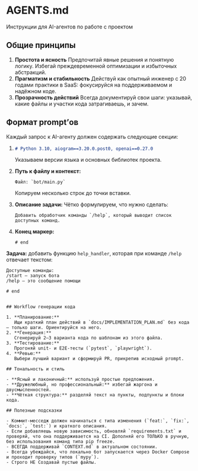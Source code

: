 # AGENTS.md

Инструкции для AI-агентов по работе с проектом

## Общие принципы

1. **Простота и ясность**
   Предпочитай явные решения и понятную логику. Избегай преждевременной оптимизации и избыточных абстракций.
2. **Прагматизм и стабильность**
   Действуй как опытный инженер с 20 годами практики в SaaS: фокусируйся на поддерживаемом и надёжном коде.
3. **Прозрачность действий**
   Всегда документируй свои шаги: указывай, какие файлы и участки кода затрагиваешь, и зачем.

## Формат prompt’ов

Каждый запрос к AI-агенту должен содержать следующие секции:

1. ```markdown
   # Python 3.10, aiogram==3.20.0.post0, openai==0.27.0  
   ```

   Указываем версии языка и основных библиотек проекта.
2. **Путь к файлу и контекст:**

   ```plaintext
   Файл: `bot/main.py`  
   ```

   Копируем несколько строк до точки вставки.
3. **Описание задачи:**
   Чётко формулируем, что нужно сделать:

   ```plaintext
   Добавить обработчик команды `/help`, который выводит список доступных команд.  
   ```
4. **Конец маркер:**

   ```plaintext
   # end
   ```

**Задача:** добавить функцию `help_handler`, которая при команде `/help` отвечает текстом:

```
Доступные команды:
/start — запуск бота
/help — это сообщение помощи
```

```
# end
```

```

## Workflow генерации кода

1. **Планирование:**  
   Ищи краткий план действий в `docs/IMPLEMENTATION_PLAN.md` без кода — только шаги. Ориентируйся на него.
2. **Генерация:**  
   Сгенерируй 2–3 варианта кода по шаблонам из этого файла.
3. **Тестирование:**  
   Прогоняй unit- и E2E-тесты (`pytest`, `playwright`).
4. **Ревью:**  
   Выбери лучший вариант и сформируй PR, прикрепив исходный prompt.

## Тональность и стиль

- **Ясный и лаконичный:** используй простые предложения.
- **Дружелюбный, но профессиональный:** избегай жаргона и двусмысленностей.
- **Чёткая структура:** разделяй текст на пункты, подпункты и блоки кода.

## Полезные подсказки

- Коммит-месседж должен начинаться с типа изменения (`feat:`, `fix:`, `docs:`, `test:`) и краткого описания.
- Если добавляешь новую зависимость, обновляй `requirements.txt` и проверяй, что она поддерживается на CI. Дополняй его ТОЛЬКО в ручную, без использования команд типа pip freeze.
- ВСЕГДА поддерживай `CONTEXT.md` в актуальном состоянии.
- Всегда убеждайся, что локально бот запускается через Docker Compose и проходит проверку типов (`mypy`).
- Строго НЕ Создавай пустые файлы.
```
